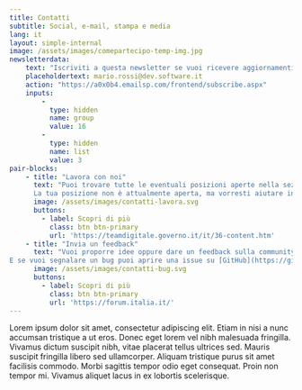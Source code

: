 ```yaml
---
title: Contatti
subtitle: Social, e-mail, stampa e media
lang: it
layout: simple-internal
image: /assets/images/comepartecipo-temp-img.jpg
newsletterdata:
    text: "Iscriviti a questa newsletter se vuoi ricevere aggiornamenti e novità su ANPR: comuni migrati, nuovo materiale, curiosità."
    placeholdertext: mario.rossi@dev.software.it
    action: "https://a0x0b4.emailsp.com/frontend/subscribe.aspx"
    inputs:
        - 
          type: hidden
          name: group
          value: 16
        - 
          type: hidden
          name: list
          value: 3
pair-blocks:
    - title: "Lavora con noi"
      text: "Puoi trovare tutte le eventuali posizioni aperte nella sezione [Lavora con noi](https://teamdigitale.governo.it/it/36-content.htm) del Team per la Trasformazione Digitale.<br>
      La tua posizione non è attualmente aperta, ma vorresti aiutare in futuro? Scrivici a [risorse@teamdigitale.gov.it](risorse@teamdigitale.gov.it)"
      image: /assets/images/contatti-lavora.svg
      buttons:
        - label: Scopri di più
          class: btn btn-primary
          url: 'https://teamdigitale.governo.it/it/36-content.htm'
    - title: "Invia un feedback"
      text: "Vuoi proporre idee oppure dare un feedback sulla community? Per questo abbiamo creato un thread apposito sul nostro [forum](https://forum.italia.it/).<br>
E se vuoi segnalare un bug puoi aprire una issue su [GitHub](https://github.com/italia/)."
      image: /assets/images/contatti-bug.svg
      buttons:
        - label: Scopri di più
          class: btn btn-primary
          url: 'https://forum.italia.it/'
---
```


Lorem ipsum dolor sit amet, consectetur adipiscing elit. Etiam in nisi a nunc accumsan tristique a ut eros. Donec eget lorem vel nibh malesuada fringilla. Vivamus dictum suscipit nibh, vitae placerat tellus ultrices sed. Mauris suscipit fringilla libero sed ullamcorper. Aliquam tristique purus sit amet facilisis commodo. Morbi sagittis tempor odio eget consequat. Proin non tempor mi. Vivamus aliquet lacus in ex lobortis scelerisque.



